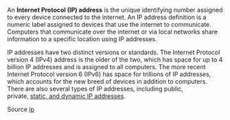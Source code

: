 An **Internet Protocol (IP) address** is the unique identifying number assigned to every device connected to the internet. An IP address definition is a numeric label assigned to devices that use the internet to communicate. Computers that communicate over the internet or via local networks share information to a specific location using IP addresses.

IP addresses have two distinct versions or standards. The Internet Protocol version 4 (IPv4) address is the older of the two, which has space for up to 4 billion IP addresses and is assigned to all computers. The more recent Internet Protocol version 6 (IPv6) has space for trillions of IP addresses, which accounts for the new breed of devices in addition to computers. There are also several types of IP addresses, including public, private, [static, and dynamic IP addresses](https://www.fortinet.com/resources/cyberglossary/static-vs-dynamic-ip).

Source [ip](https://www.fortinet.com/resources/cyberglossary/what-is-ip-address)